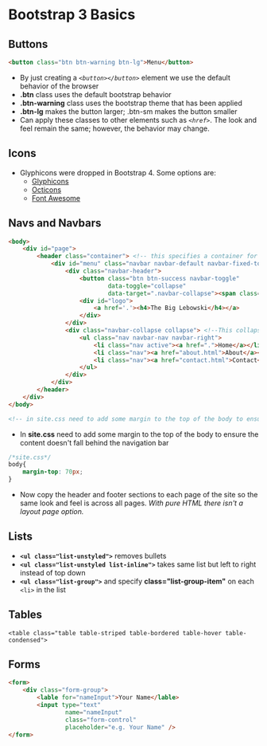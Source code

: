 # Bootstrap 3 Basics

## Buttons

```html
<button class="btn btn-warning btn-lg">Menu</button>
```

* By just creating a _`<button></button>`_ element we use the default behavior of the browser
* **.btn** class uses the  default bootstrap behavior
* **.btn-warning** class uses the bootstrap theme that has been applied
* **.btn-lg** makes the button larger; .btn-sm makes the button smaller
* Can apply these classes to other elements such as _`<href>`_.  The look and feel remain the same; however, the behavior may change.

## Icons

* Glyphicons were dropped in Bootstrap 4.  Some options are:
    * [Glyphicons](https://glyphicons.com/)
    * [Octicons](https://octicons.github.com/)
    * [Font Awesome](http://fontawesome.io/)

## Navs and Navbars

```html
<body>
    <div id="page">
        <header class="container"> <!-- this specifies a container for the navigation bar -->
            <div id="menu" class="navbar navbar-default navbar-fixed-top"> <!-- this is the navbar the default style and it always shows on the top of the page-->
                <div class="navbar-header"> 
                    <button class="btn btn-success navbar-toggle"
                            data-toggle="collapse"
                            data-target=".navbar-collapse"><span class="glyphicon glyphicon-cehvron-down"></span></button>
                    <div id="logo">
                        <a href='.'><h4>The Big Lebowski</h4></a>
                    </div>
                </div>
                <div class="navbar-collapse collapse"> <!--This collapses the navigation when it gets small enough -->
                    <ul class="nav navbar-nav navbar-right">
                        <li class="nav active"><a href=".">Home</a></li>
                        <li class="nav"><a href="about.html">About</a></li>
                        <li class="nav"><a href="contact.html">Contact</a></li>
                    </ul>
                </div>
            </div>
        </header>
    </div>
</body>

<!-- in site.css need to add some margin to the top of the body to ensure the content doesn't fall behind the navigation bar -->
```

* In **site.css** need to add some margin to the top of the body to ensure the content doesn't fall behind the navigation bar

```css
/*site.css*/
body{
    margin-top: 70px;
}
```

* Now copy the header and footer sections to each page of the site so the same look and feel is across all pages.  _With pure HTML there isn't a layout page option._

## Lists

* **`<ul class="list-unstyled">`** removes bullets
* **`<ul class="list-unstyled list-inline">`** takes same list but left to right instead of top down
* **`<ul class="list-group">`** and specify **class="list-group-item"** on each `<li>` in the list

## Tables

`<table class="table table-striped table-bordered table-hover table-condensed">`

## Forms

```html
<form>
    <div class="form-group">
        <lable for="nameInput">Your Name</lable>
        <input type="text"
                name="nameInput"
                class="form-control"
                placeholder="e.g. Your Name" />
</form>
```